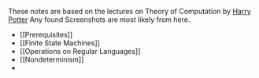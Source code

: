 These notes are based on the lectures on Theory of Computation by [Harry Potter](https://www.youtube.com/playlist?list=PLbtzT1TYeoMjNOGEiaRmm_vMIwUAidnQz)
Any found Screenshots are most likely from here.
- [[Prerequisites]]
- [[Finite State Machines]]
- [[Operations on Regular Languages]]
- [[Nondeterminism]]
- 
